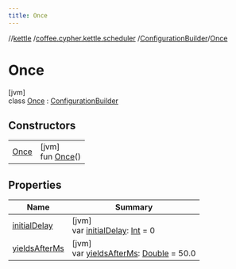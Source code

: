 ```yaml
---
title: Once
---
```

//[kettle](../../../../index.html)
/[coffee.cypher.kettle.scheduler](../../index.html)
/[ConfigurationBuilder](../index.html)/[Once](index.html)

# Once

[jvm]\
class [Once](index.html) : [ConfigurationBuilder](../index.html)

## Constructors

| | |
|---|---|
| [Once](-once.html) | [jvm]<br>fun [Once](-once.html)() |

## Properties

| Name | Summary |
|---|---|
| [initialDelay](../initial-delay.html) | [jvm]<br>var [initialDelay](../initial-delay.html): [Int](https://kotlinlang.org/api/latest/jvm/stdlib/kotlin/-int/index.html) = 0 |
| [yieldsAfterMs](../yields-after-ms.html) | [jvm]<br>var [yieldsAfterMs](../yields-after-ms.html): [Double](https://kotlinlang.org/api/latest/jvm/stdlib/kotlin/-double/index.html) = 50.0 |


